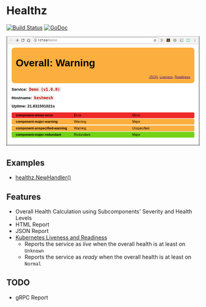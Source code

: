 # Healthz

[![Build Status](https://travis-ci.org/cafebazaar/healthz.svg)](https://travis-ci.org/cafebazaar/healthz) [![GoDoc](https://godoc.org/github.com/cafebazaar/healthz?status.svg)](https://godoc.org/github.com/cafebazaar/healthz)

![Screenshot of HTML Report - Healthz](https://github.com/cafebazaar/healthz/raw/master/demo/Healthz.png)

## Examples
  * [healthz.NewHandler()](https://godoc.org/github.com/cafebazaar/healthz#example-NewHandler)

## Features
* Overall Health Calculation using Subcomponents' Severity and Health Levels
* HTML Report
* JSON Report
* [Kubernetes Liveness and Readiness](https://kubernetes.io/docs/tasks/configure-pod-container/configure-liveness-readiness-probes/)
  * Reports the service as *live* when the overall health is at least on `Unknown`
  * Reports the service as *ready* when the overall health is at least on `Normal`

## TODO
* gRPC Report
